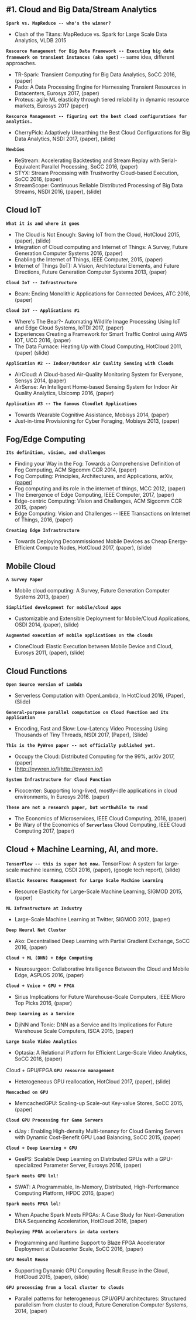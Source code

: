 #1. Cloud and Big Data/Stream Analytics
-----------------------------------

<B>`Spark vs. MapReduce -- who's the winner?`</B>
* Clash of the Titans: MapReduce vs. Spark for Large Scale Data Analytics, VLDB 2015

<B>`Resource Management for Big Data Framework -- Executing big data framework on transient instances (aka spot)`</B> -- same idea, different approaches.
* TR-Spark: Transient Computing for Big Data Analytics, SoCC 2016, (paper)
* Pado: A Data Processing Engine for Harnessing Transient Resources in Datacenters, Eurosys 2017, (paper)
* Proteus: agile ML elasticity through tiered reliability in dynamic resource markets, Eurosys 2017 (paper)

<B>`Resource Management -- figuring out the best cloud configurations for analytics.`</B>
* CherryPick: Adaptively Unearthing the Best Cloud Configurations for Big Data Analytics, NSDI 2017, (paper), (slide)

<B>`Newbies`</B>
* ReStream: Accelerating Backtesting and Stream Replay with Serial-Equivalent Parallel Processing, SoCC 2016, (paper)
* STYX: Stream Processing with Trustworthy Cloud-based Execution, SoCC 2016, (paper)
* StreamScope: Continuous Reliable Distributed Processing of Big Data Streams, NSDI 2016, (paper), (slide)

Cloud IoT
-------------
<B>`What it is and where it goes`</B>
* The Cloud is Not Enough: Saving IoT from the Cloud, HotCloud 2015, (paper), (slide)
* Integration of Cloud computing and Internet of Things: A Survey, Future Generation Computer Systems 2016, (paper)
* Enabling the Internet of Things, IEEE Computer, 2015, (paper)
* Internet of Things (IoT): A Vision, Architectural Elements, and Future Directions, Future Generation Computer Systems 2013, (paper)

<B>`Cloud IoT -- Infrastructure`</B>
* Beam: Ending Monolithic Applications for Connected Devices, ATC 2016, (paper)

<B>`Cloud IoT -- Applications #1`</B>
* Where's The Bear?- Automating Wildlife Image Processing Using IoT and Edge Cloud Systems, IoTDI 2017, (paper)
* Experiences Creating a Framework for Smart Traffic Control using AWS IOT, UCC 2016, (paper)
* The Data Furnace: Heating Up with Cloud Computing, HotCloud 2011, (paper) (slide)

<B>`Application #2 -- Indoor/Outdoor Air Quality Sensing with Clouds`</B>
* AirCloud: A Cloud-based Air-Quality Monitoring System for Everyone, Sensys 2014, (paper)
* AirSense: An Intelligent Home-based Sensing System for Indoor Air Quality Analytics, Ubicomp 2016, (paper)

<B>`Application #3 -- The famous Cloudlet Applications`</B>
* Towards Wearable Cognitive Assistance, Mobisys 2014, (paper)
* Just-in-time Provisioning for Cyber Foraging, Mobisys 2013, (paper)


Fog/Edge Computing
-----------------------
<B>`Its definition, vision, and challenges`</B>
* Finding your Way in the Fog: Towards a Comprehensive Definition of Fog Computing, ACM Sigcomm CCR 2014, (paper)
* Fog Computing: Principles, Architectures, and Applications, arXiv, ([paper](https://arxiv.org/abs/1601.02752))
* Fog computing and its role in the internet of things, MCC 2012, (paper)
* The Emergence of Edge Computing, IEEE Computer, 2017, (paper)
* Edge-centric Computing: Vision and Challenges, ACM Sigcomm CCR 2015, (paper)
* Edge Computing: Vision and Challenges -- IEEE Transactions on Internet of Things, 2016, (paper)

<B>`Creating Edge Infrastructure`</B>
* Towards Deploying Decommissioned Mobile Devices as Cheap Energy-Efficient Compute Nodes, HotCloud 2017, (paper), (slide)

Mobile Cloud
--------------
<B>`A Survey Paper`</B>
* Mobile cloud computing: A Survey, Future Generation Computer Systems 2013, (paper)

<B>`Simplified development for mobile/cloud apps`</B>
* Customizable and Extensible Deployment for Mobile/Cloud Applications, OSDI 2014, (paper), (slide)

<B>`Augmented execution of mobile applications on the clouds`</B>
* CloneCloud: Elastic Execution between Mobile Device and Cloud, Eurosys 2011, (paper), (slide)

Cloud Functions
----------------------
<B>`Open Source version of Lambda`</B>
* Serverless Computation with OpenLambda, In HotCloud 2016, (Paper), (Slide)

<B>`General-purpose parallel computation on Cloud Function and its application`</B>
* Encoding, Fast and Slow: Low-Latency Video Processing Using Thousands of Tiny Threads, NSDI 2017, (Paper), (Slide)

<B>`This is the PyWren paper -- not officially published yet.`</B>
* Occupy the Cloud: Distributed Computing for the 99%, arXiv 2017, (paper)
* [http://pywren.io/](http://pywren.io/)

<B>`System Infrastructure for Cloud Function`</B>
* Picocenter: Supporting long-lived, mostly-idle applications in cloud environments, In Eurosys 2016. (paper)

<B>`These are not a research paper, but worthwhile to read`</B>
* The Economics of Microservices, IEEE Cloud Computing, 2016, (paper)
* Be Wary of the Economics of <B>`Serverless`</B> Cloud Computing, IEEE Cloud Computing 2017, (paper)

Cloud + Machine Learning, AI, and more.
----------------------------------------------
<B>`TensorFlow -- this is super hot now.`</B>
TensorFlow: A system for large-scale machine learning, OSDI 2016, (paper), (google tech report), (slide)

<B>`Elastic Resourec Management for Large Scale Machine Learning`</B>
* Resource Elasticity for Large-Scale Machine Learning, SIGMOD 2015, (paper)

<B>`ML Infrastructure at Industry`</B>
* Large-Scale Machine Learning at Twitter, SIGMOD 2012, (paper)

<B>`Deep Neural Net Cluster`</B>
* Ako: Decentralised Deep Learning with Partial Gradient Exchange, SoCC 2016, (paper)

<B>`Cloud + ML (DNN) + Edge Computing`</B>
* Neurosurgeon: Collaborative Intelligence Between the Cloud and Mobile Edge, ASPLOS 2016, (paper)

<B>`Cloud + Voice + GPU + FPGA`</B>
* Sirius Implications for Future Warehouse-Scale Computers, IEEE Micro Top Picks 2016, (paper)

<B>`Deep Learning as a Service`</B>
* DjiNN and Tonic: DNN as a Service and Its Implications for Future Warehouse Scale Computers, ISCA 2015, (paper)

<B>`Large Scale Video Analytics`</B>
* Optasia: A Relational Platform for Efficient Large-Scale Video Analytics, SoCC 2016, (paper)


Cloud + GPU/FPGA
<B>`GPU resource management`</B>
* Heterogeneous GPU reallocation, HotCloud 2017, (paper), (slide)

<B>`Memcached on GPU`</B>
* MemcachedGPU: Scaling-up Scale-out Key-value Stores, SoCC 2015, (paper)

<B>`Cloud GPU Processing for Game Servers`</B>
* dJay : Enabling High-density Multi-tenancy for Cloud Gaming Servers with Dynamic Cost-Benefit GPU Load Balancing, SoCC 2015, (paper)

<B>`Cloud + Deep Learning + GPU`</B>
* GeePS: Scalable Deep Learning on Distributed GPUs with a GPU-specialized Parameter Server, Eurosys 2016, (paper)

<B>`Spark meets GPU lol!`</B>
* SWAT: A Programmable, In-Memory, Distributed, High-Performance Computing Platform, HPDC 2016, (paper)

<B>`Spark meets FPGA lol!`</B>
* When Apache Spark Meets FPGAs: A Case Study for Next-Generation DNA Sequencing Acceleration, HotCloud 2016, (paper)

<B>`Deploying FPGA accelerators in data centers`</B>
* Programming and Runtime Support to Blaze FPGA Accelerator Deployment at Datacenter Scale, SoCC 2016, (paper)

<B>`GPU Result Reuse`</B>
* Supporting Dynamic GPU Computing Result Reuse in the Cloud, HotCloud 2015, (paper), (slide)

<B>`GPU processing from a local cluster to clouds`</B>
* Parallel patterns for heterogeneous CPU/GPU architectures: Structured parallelism from cluster to cloud, Future Generation Computer Systems, 2014, (paper)
